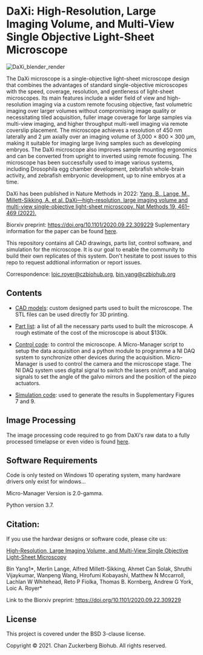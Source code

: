# DaXi: High-Resolution, Large Imaging Volume, and Multi-View Single Objective Light-Sheet Microscope

![DaXi_blender_render](https://user-images.githubusercontent.com/1870994/223275335-062fcd03-7a1a-4cdb-8c76-c9e8312d6466.png)

The DaXi microscope is a single-objective light-sheet microscope design that combines the advantages of standard single-objective microscopes with the speed, coverage, resolution, and gentleness of light-sheet microscopes. Its main features include a wider field of view and high-resolution imaging via a custom remote focusing objective, fast volumetric imaging over larger volumes without compromising image quality or necessitating tiled acquisition, fuller image coverage for large samples via multi-view imaging, and higher throughput multi-well imaging via remote coverslip placement. The microscope achieves a resolution of 450 nm laterally and 2 μm axially over an imaging volume of 3,000 × 800 × 300 μm, making it suitable for imaging large living samples such as developing embryos. The DaXi microscope also improves sample mounting ergonomics and can be converted from upright to inverted using remote focusing. The microscope has been successfully used to image various systems, including Drosophila egg chamber development, zebrafish whole-brain activity, and zebrafish embryonic development, up to nine embryos at a time.

DaXi has been published in Nature Methods in 2022:
[Yang, B., Lange, M., Millett-Sikking, A. et al. DaXi—high-resolution, large imaging volume and multi-view single-objective light-sheet microscopy. Nat Methods 19, 461–469 (2022).](https://doi.org/10.1038/s41592-022-01417-2)

Biorxiv preprint: https://doi.org/10.1101/2020.09.22.309229
Suplementary information for the paper can be found [here](https://www.biorxiv.org/content/10.1101/2020.09.22.309229v2.supplementary-material).  

This repository contains all CAD drawings, parts list, control software, and simulation for the microscope.
It is our goal to enable the community to build their own replicates of this system. Don't hesitate to post 
issues to this repo to request addtional information or report issues.  

Correspondence: loic.royer@czbiohub.org, bin.yang@czbiohub.org

## Contents

* [CAD models](https://github.com/royerlab/daxi/tree/master/cad_models): custom designed parts used to built the microscope. The STL files can be used directly 
for 3D printing.

* [Part list](https://github.com/royerlab/daxi/tree/master/part_list): a list of all the necessary parts used to built the microscope. 
A rough estimate of the cost of the microscope is about $130k.

* [Control code](https://github.com/royerlab/daxi/tree/master/control_code): to control the microscope. A Micro-Manager script to setup the data acquisition and 
a python module to programme a NI DAQ system to synchronize other devices during the acquisition. 
Micro-Manager is used to control the camera and the microscope stage. 
The NI DAQ system uses digital signal to switch the lasers on/off, and analog signals to set the angle of
the galvo mirrors and the position of the piezo actuators. 

* [Simulation code](https://github.com/royerlab/daxi/tree/master/simulation_code): used to generate the results in Supplementary Figures 7 and 9. 

## Image Processing

The image processing code required to go from DaXi's raw data to a fully processed timelapse or even video is found [here](https://github.com/royerlab/dexp).

## Software Requirements
Code is only tested on Windows 10 operating system, many hardware drivers only exist for windows...

Micro-Manager Version is 2.0-gamma.

Python version 3.7.

## Citation:

If you use the hardwar designs or software code, please cite us:

[High-Resolution, Large Imaging Volume, and Multi-View Single Objective Light-Sheet Microscopy](https://doi.org/10.1101/2020.09.22.309229)

Bin Yang1*, Merlin Lange, Alfred Millett-Sikking, Ahmet Can Solak, Shruthi Vijaykumar, Wanpeng Wang, 
Hirofumi Kobayashi, Matthew N Mccarroll, Lachlan W Whitehead, Reto P Fiolka, Thomas B. Kornberg, 
Andrew G York, Loic A. Royer*

Link to the Biorxiv preprint:  https://doi.org/10.1101/2020.09.22.309229


## License
This project is covered under the BSD 3-clause license.

Copyright © 2021. Chan Zuckerberg Biohub. All rights reserved.
